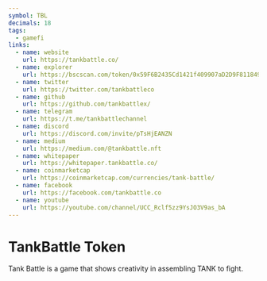 ```yaml
---
symbol: TBL
decimals: 18
tags:
  - gamefi
links:
  - name: website
    url: https://tankbattle.co/
  - name: explorer
    url: https://bscscan.com/token/0x59F6B2435Cd1421f409907aD2D9F811849ca555f
  - name: twitter
    url: https://twitter.com/tankbattleco
  - name: github
    url: https://github.com/tankbattlex/
  - name: telegram
    url: https://t.me/tankbattlechannel
  - name: discord
    url: https://discord.com/invite/pTsHjEANZN
  - name: medium
    url: https://medium.com/@tankbattle.nft
  - name: whitepaper
    url: https://whitepaper.tankbattle.co/
  - name: coinmarketcap
    url: https://coinmarketcap.com/currencies/tank-battle/
  - name: facebook
    url: https://facebook.com/tankbattle.co
  - name: youtube
    url: https://youtube.com/channel/UCC_Rclf5zz9YsJO3V9as_bA
---
```


# TankBattle Token

Tank Battle is a game that shows creativity in assembling TANK to fight.

